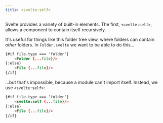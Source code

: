 ```yaml
---
title: <svelte:self>
---
```


Svelte provides a variety of built-in elements. The first, `<svelte:self>`, allows a component to contain itself recursively.

It's useful for things like this folder tree view, where folders can contain *other* folders. In `Folder.svelte` we want to be able to do this...

```html
{#if file.type === 'folder'}
	<Folder {...file}/>
{:else}
	<File {...file}/>
{/if}
```

...but that's impossible, because a module can't import itself. Instead, we use `<svelte:self>`:

```html
{#if file.type === 'folder'}
	<svelte:self {...file}/>
{:else}
	<File {...file}/>
{/if}
```
